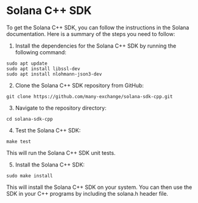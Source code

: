 # Solana C++ SDK

To get the Solana C++ SDK, you can follow the instructions in the Solana documentation. Here is a summary of the steps you need to follow:

1. Install the dependencies for the Solana C++ SDK by running the following command:

```
sudo apt update
sudo apt install libssl-dev
sudo apt install nlohmann-json3-dev
```

2. Clone the Solana C++ SDK repository from GitHub:

```
git clone https://github.com/many-exchange/solana-sdk-cpp.git
```

3. Navigate to the repository directory:

```
cd solana-sdk-cpp
```

4. Test the Solana C++ SDK:

```
make test
```

This will run the Solana C++ SDK unit tests.

5. Install the Solana C++ SDK:

```
sudo make install
```

This will install the Solana C++ SDK on your system. You can then use the SDK in your C++ programs by including the solana.h header file.
